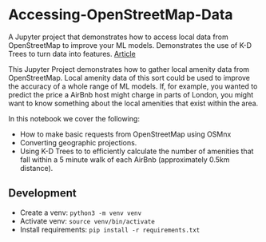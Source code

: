 # Accessing-OpenStreetMap-Data
A Jupyter project that demonstrates how to access local data from OpenStreetMap to improve your ML models. Demonstrates the use of K-D Trees to turn data into features. [Article](https://towardsdatascience.com/a-guide-turning-openstreetmap-location-data-into-ml-features-e687b66db210)


This Jupyter Project demonstrates how to gather local amenity data from OpenStreetMap. Local amenity data of this sort could be used to improve the accuracy of a whole range of ML models. If, for example, you wanted to predict the price a AirBnb host might charge in parts of London, you might want to know something about the local amenities that exist within the area.

In this notebook we cover the following:

- How to make basic requests from OpenStreetMap using OSMnx
- Converting geographic projections.
- Using K-D Trees to to efficiently calculate the number of amenities that fall within a 5 minute walk of each AirBnb (approximately 0.5km distance).

## Development
* Create a venv: `python3 -m venv venv` 
* Activate venv: `source venv/bin/activate`
* Install requirements: `pip install -r requirements.txt`